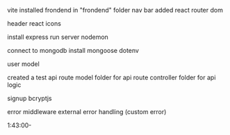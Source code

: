 vite installed 
frondend in "frondend" folder 
nav bar added 
react router dom

header
react icons

install express
run server
nodemon

connect to mongodb
install mongoose
dotenv

user model

created a test api route
model folder for api route
controller folder for api logic

signup
bcryptjs

error middleware
external error handling (custom error)

1:43:00-
